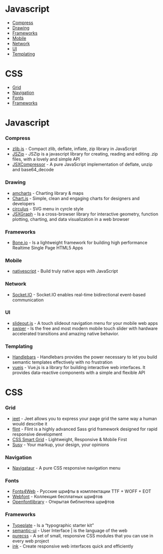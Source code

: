 # Javascript
- [Compress](#compress)
- [Drawing](#drawing)
- [Frameworks](#frameworks)
- [Mobile](#mobile)
- [Network](#network)
- [UI](#ui)
- [Templating](#templating)

# CSS
- [Grid](#grid)
- [Navigation](#grid)
- [Fonts](#fonts)
- [Frameworks](#frameworks)



# Javascript

### Compress
- [zlib.js](https://github.com/imaya/zlib.js) - Compact zlib, deflate, inflate, zip library in JavaScript
- [JSZip](http://stuk.github.io/jszip/) - JSZip is a javascript library for creating, reading and editing .zip files, with a lovely and simple API
- [JSXCompressor](http://jsxgraph.uni-bayreuth.de/wp/jsxcompressor/) - A pure JavaScript implementation of deflate, unzip and base64_decode

### Drawing
- [amcharts](http://www.amcharts.com/) - Charting library & maps
- [Chart.js](http://www.chartjs.org/) - Simple, clean and engaging charts for designers and developers
- [circulus](http://sarasoueidan.com/tools/circulus/) - SVG menu in cyrcle style
- [JSXGraph](https://github.com/jsxgraph/jsxgraph) - Is a cross-browser library for interactive geometry, function plotting, charting, and data visualization in a web browser

### Frameworks
- [Bone.io](http://bone.io/) - Is a lightweight framework for building high performance Realtime Single Page HTML5 Apps

### Mobile
- [nativescript](https://www.nativescript.org/) - Build truly native apps with JavaScript

### Network
- [Socket.IO](http://socket.io/) - Socket.IO enables real-time bidirectional event-based communication

### UI
- [slideout.js](https://mango.github.io/slideout/) - A touch slideout navigation menu for your mobile web apps
- [swiper](http://www.idangero.us/swiper/) - Is the free and most modern mobile touch slider with hardware accelerated transitions and amazing native behavior.

### Templating
- [Handlebars](http://handlebarsjs.com/) - Handlebars provides the power necessary to let you build semantic templates effectively with no frustration
- [vuejs](http://vuejs.org/) - Vue.js is a library for building interactive web interfaces. 
It provides data-reactive components with a simple and flexible API



# CSS

### Grid
- [jeet](http://jeet.gs/) - Jeet allows you to express your page grid the same way a human would describe it
- [flint](http://flint.gs/) - Flint is a highly advanced Sass grid framework designed for rapid responsive development
- [CSS Smart Grid](http://dryan.github.io/css-smart-grid/) - Lightweight, Responsive & Mobile First
- [Susy](http://susy.oddbird.net/) - Your markup, your design, your opinions

### Navigation
- [Navigataur](https://github.com/micjamking/Navigataur) - A pure CSS responsive navigation menu

### Fonts
- [Fonts4Web](http://fonts4web.ru/) - Русские шрифты в комплектации TTF + WOFF + EOT
- [Webfont](http://webfont.ru/) - Коллекция бесплатных шрифтов
- [Openfontlibrary](http://openfontlibrary.org/ru) - Открытая библиотека шрифтов

### Frameworks
- [Typeplate](http://typeplate.com/) - Is a “typographic starter kit”
- [semantic-ui](http://semantic-ui.com/) - User Interface | is the language of the web
- [purecss](http://purecss.io/) - A set of small, responsive CSS modules that you can use in every web project
- [ink](http://ink.sapo.pt//) - Create responsive web interfaces quick and efficiently
